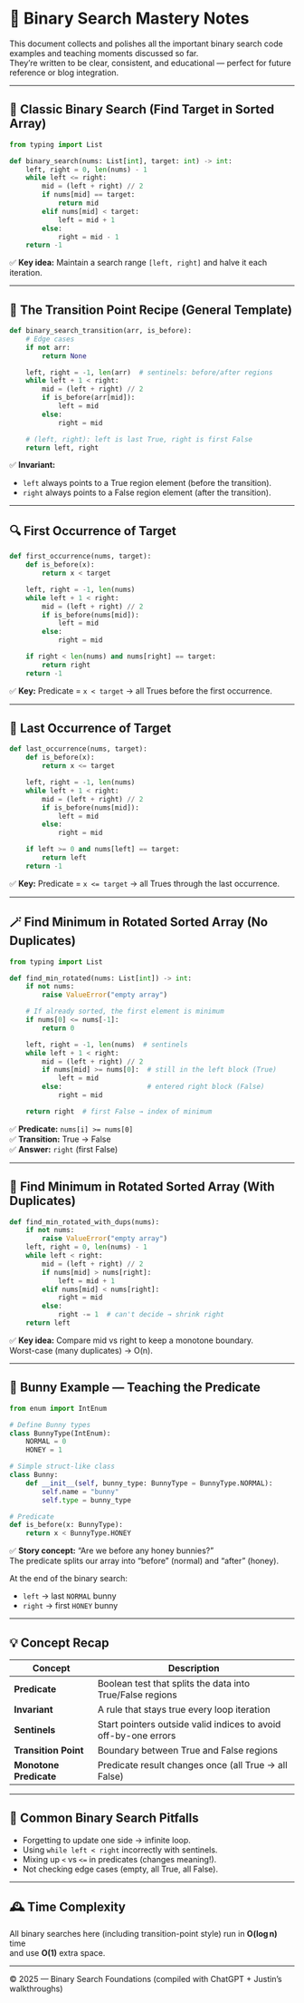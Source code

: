 # 🧠 Binary Search Mastery Notes

This document collects and polishes all the important binary search code examples and teaching moments discussed so far.  
They’re written to be clear, consistent, and educational — perfect for future reference or blog integration.

---

## 📘 Classic Binary Search (Find Target in Sorted Array)

```python
from typing import List

def binary_search(nums: List[int], target: int) -> int:
    left, right = 0, len(nums) - 1
    while left <= right:
        mid = (left + right) // 2
        if nums[mid] == target:
            return mid
        elif nums[mid] < target:
            left = mid + 1
        else:
            right = mid - 1
    return -1
```
✅ **Key idea:** Maintain a search range `[left, right]` and halve it each iteration.

---

## 🧩 The Transition Point Recipe (General Template)

```python
def binary_search_transition(arr, is_before):
    # Edge cases
    if not arr:
        return None

    left, right = -1, len(arr)  # sentinels: before/after regions
    while left + 1 < right:
        mid = (left + right) // 2
        if is_before(arr[mid]):
            left = mid
        else:
            right = mid

    # (left, right): left is last True, right is first False
    return left, right
```
✅ **Invariant:**  
- `left` always points to a True region element (before the transition).  
- `right` always points to a False region element (after the transition).

---

## 🔍 First Occurrence of Target

```python
def first_occurrence(nums, target):
    def is_before(x):
        return x < target

    left, right = -1, len(nums)
    while left + 1 < right:
        mid = (left + right) // 2
        if is_before(nums[mid]):
            left = mid
        else:
            right = mid

    if right < len(nums) and nums[right] == target:
        return right
    return -1
```
✅ **Key:** Predicate = `x < target` → all Trues before the first occurrence.

---

## 🔁 Last Occurrence of Target

```python
def last_occurrence(nums, target):
    def is_before(x):
        return x <= target

    left, right = -1, len(nums)
    while left + 1 < right:
        mid = (left + right) // 2
        if is_before(nums[mid]):
            left = mid
        else:
            right = mid

    if left >= 0 and nums[left] == target:
        return left
    return -1
```
✅ **Key:** Predicate = `x <= target` → all Trues through the last occurrence.

---

## 🪄 Find Minimum in Rotated Sorted Array (No Duplicates)

```python
from typing import List

def find_min_rotated(nums: List[int]) -> int:
    if not nums:
        raise ValueError("empty array")

    # If already sorted, the first element is minimum
    if nums[0] <= nums[-1]:
        return 0

    left, right = -1, len(nums)  # sentinels
    while left + 1 < right:
        mid = (left + right) // 2
        if nums[mid] >= nums[0]:  # still in the left block (True)
            left = mid
        else:                     # entered right block (False)
            right = mid

    return right  # first False → index of minimum
```
✅ **Predicate:** `nums[i] >= nums[0]`  
✅ **Transition:** True → False  
✅ **Answer:** `right` (first False)

---

## 🧮 Find Minimum in Rotated Sorted Array (With Duplicates)

```python
def find_min_rotated_with_dups(nums):
    if not nums:
        raise ValueError("empty array")
    left, right = 0, len(nums) - 1
    while left < right:
        mid = (left + right) // 2
        if nums[mid] > nums[right]:
            left = mid + 1
        elif nums[mid] < nums[right]:
            right = mid
        else:
            right -= 1  # can't decide → shrink right
    return left
```
✅ **Key idea:** Compare mid vs right to keep a monotone boundary.  
Worst-case (many duplicates) → O(n).

---

## 🐇 Bunny Example — Teaching the Predicate

```python
from enum import IntEnum

# Define Bunny types
class BunnyType(IntEnum):
    NORMAL = 0
    HONEY = 1

# Simple struct-like class
class Bunny:
    def __init__(self, bunny_type: BunnyType = BunnyType.NORMAL):
        self.name = "bunny"
        self.type = bunny_type

# Predicate
def is_before(x: BunnyType): 
    return x < BunnyType.HONEY
```
✅ **Story concept:** “Are we before any honey bunnies?”  
The predicate splits our array into “before” (normal) and “after” (honey).

At the end of the binary search:
- `left` → last `NORMAL` bunny  
- `right` → first `HONEY` bunny

---

## 💡 Concept Recap

| Concept | Description |
|---------|--------------|
| **Predicate** | Boolean test that splits the data into True/False regions |
| **Invariant** | A rule that stays true every loop iteration |
| **Sentinels** | Start pointers outside valid indices to avoid off-by-one errors |
| **Transition Point** | Boundary between True and False regions |
| **Monotone Predicate** | Predicate result changes once (all True → all False) |

---

## 🧠 Common Binary Search Pitfalls

- Forgetting to update one side → infinite loop.  
- Using `while left < right` incorrectly with sentinels.  
- Mixing up `<` vs `<=` in predicates (changes meaning!).  
- Not checking edge cases (empty, all True, all False).

---

## 🕰️ Time Complexity

All binary searches here (including transition-point style) run in **O(log n)** time  
and use **O(1)** extra space.

---

© 2025 — Binary Search Foundations (compiled with ChatGPT + Justin’s walkthroughs)
